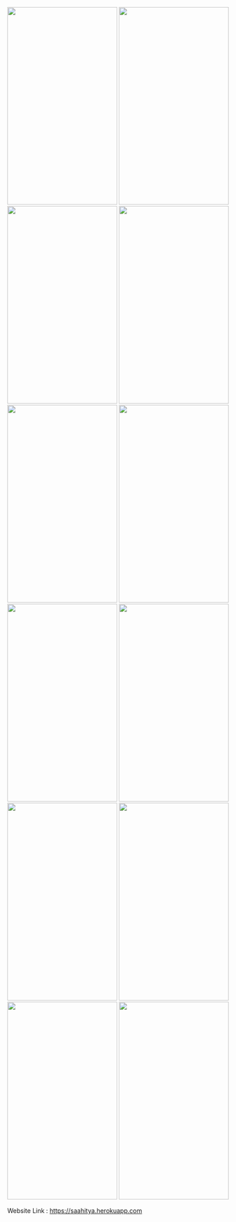 
<p float="left">

<img src="https://user-images.githubusercontent.com/62249788/172778204-b3a0099c-4da9-43c4-b8e2-24cd522a12be.jpg" width="250" height="450" style="border-radius:30" />
<img src="https://user-images.githubusercontent.com/62249788/172778170-30708473-79ff-41b1-81bd-61126757a357.jpg" width="250" height="450" style="border-radius:30" />
<img src="https://user-images.githubusercontent.com/62249788/172778179-60dd39c5-5c16-4716-8953-f0471783750b.jpg" width="250" height="450" style="border-radius:30" />
<img src="https://user-images.githubusercontent.com/62249788/172778183-fe1192c3-a0be-4447-89c0-2e4eab2d6f67.jpg" width="250" height="450" style="border-radius:30" />


<img src="https://user-images.githubusercontent.com/62249788/172778174-c69a9cb1-49f9-41dc-8d75-beeb54a5c031.jpg" width="250" height="450" style="border-radius:30" />
<img src="https://user-images.githubusercontent.com/62249788/172778188-6214f2a1-82ca-4cee-abf8-602167f14f52.jpg" width="250" height="450" style="border-radius:30" />
<img src="https://user-images.githubusercontent.com/62249788/172778195-4e450f3e-d9cd-48f6-9cd5-22ba297f696d.jpg" width="250" height="450" style="border-radius:30" />

<img src="https://user-images.githubusercontent.com/62249788/172778160-6324ad9f-5a28-44bc-8aa3-ee868f5053fb.jpg" width="250" height="450" style="border-radius:30" />
<img src="https://user-images.githubusercontent.com/62249788/172778200-99f73db4-9314-4b52-89f9-2338389a00d7.jpg" width="250" height="450" style="border-radius:30" />
<img src="https://user-images.githubusercontent.com/62249788/172778201-106b5e99-506d-4880-8920-a2214375e719.jpg" width="250" height="450" style="border-radius:30" />
<img src="https://user-images.githubusercontent.com/62249788/172778152-4cfc948b-8aca-4d37-89ba-8f6df1cd3018.jpg" width="250" height="450" style="border-radius:30" />
<img src="https://user-images.githubusercontent.com/62249788/172778156-976b83cb-ef39-40c0-ac13-86202fc0e8cd.jpg" width="250" height="450" style="border-radius:30" />


</p>

Website Link : https://saahitya.herokuapp.com
